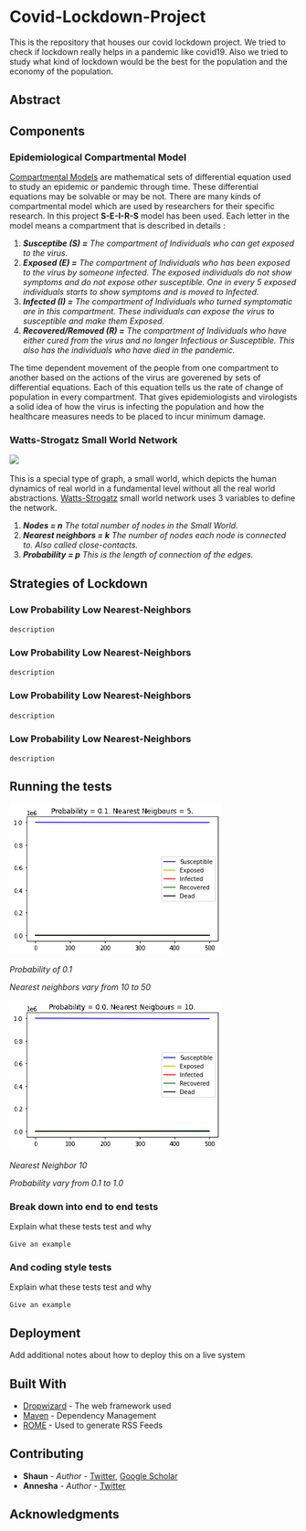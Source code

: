 # Covid-Lockdown-Project
This is the repository that houses our covid lockdown project. We tried to check if lockdown really helps in a pandemic like covid19. Also we tried to study what kind of lockdown would be the best for the population and the economy of the population. 

## Abstract


## Components

### Epidemiological Compartmental Model

[Compartmental Models](https://en.wikipedia.org/wiki/Compartmental_models_in_epidemiology) are mathematical sets of differential equation used to study an epidemic or pandemic through time. These differential equations may be solvable or may be not. There are many kinds of compartmental model which are used by researchers for their specific research. In this project **S-E-I-R-S** model has been used. Each letter in the model means a compartment that is described in details : 
1. ***Susceptibe        (S) =*** _The compartment of Individuals who can get exposed to the virus._
2. ***Exposed           (E) =*** _The compartment of Individuals who has been exposed to the virus by someone infected. The exposed individuals do not show symptoms and do not expose other susceptible. One in every 5 exposed individuals starts to show symptoms and is moved to Infected._
3. ***Infected          (I) =*** _The compartment of Individuals who turned symptomatic are in this compartment. These individuals can expose the virus to susceptible and make them Exposed._
4. ***Recovered/Removed (R) =*** _The compartment of Individuals who have either cured from the virus and no longer Infectious or Susceptible. This also has the individuals who have died in the pandemic._

The time dependent movement of the people from one compartment to another based on the actions of the virus are goverened by sets of differential equations. Each of this equation tells us the rate of change of population in every compartment. That gives epidemiologists and virologists a solid idea of how the virus is infecting the population and how the healthcare measures needs to be placed to incur minimum damage.

### Watts-Strogatz Small World Network
![](https://github.com/thecrazyphysicist369/Voting-in-a-Small-World-Network/blob/master/swn.png)

This is a special type of graph, a small world, which depicts the human dynamics of real world in a fundamental level without all the real world abstractions.
[Watts-Strogatz](https://en.wikipedia.org/wiki/Watts%E2%80%93Strogatz_model) small world network uses 3 variables to define the network.

1. ***Nodes              =  n***   _The total number of nodes in the Small World._
2. ***Nearest neighbors  =  k***   _The number of nodes each node is connected to. Also called close-contacts._
3. ***Probability        =  p***   _This is the length of connection of the edges._

## Strategies of Lockdown

### Low Probability Low Nearest-Neighbors
```
description
```
### Low Probability Low Nearest-Neighbors
```
description
```

### Low Probability Low Nearest-Neighbors
```
description
```

### Low Probability Low Nearest-Neighbors
```
description
```
## Running the tests

![](https://github.com/thecrazyphysicist369/Covid-Lockdown-Project/blob/main/Images/Probability%200.1/0.1.gif)

_Probability of 0.1_

_Nearest neighbors vary from 10 to 50_

![](https://github.com/thecrazyphysicist369/Covid-Lockdown-Project/blob/main/Images/Nearest%20Neighbors%2010/k10.gif)

_Nearest Neighbor 10_

_Probability vary from 0.1 to 1.0_


### Break down into end to end tests

Explain what these tests test and why

```
Give an example
```

### And coding style tests

Explain what these tests test and why

```
Give an example
```

## Deployment

Add additional notes about how to deploy this on a live system

## Built With

* [Dropwizard](http://www.dropwizard.io/1.0.2/docs/) - The web framework used
* [Maven](https://maven.apache.org/) - Dependency Management
* [ROME](https://rometools.github.io/rome/) - Used to generate RSS Feeds

## Contributing

* **Shaun** - *Author* - [Twitter](https://twitter.com/thecrzyphysicst), [Google Scholar](https://scholar.google.com/citations?hl=en&user=mxc8IfcAAAAJ)
* **Annesha** - *Author* - [Twitter](https://twitter.com/anneshaghosh14)

## Acknowledgments


